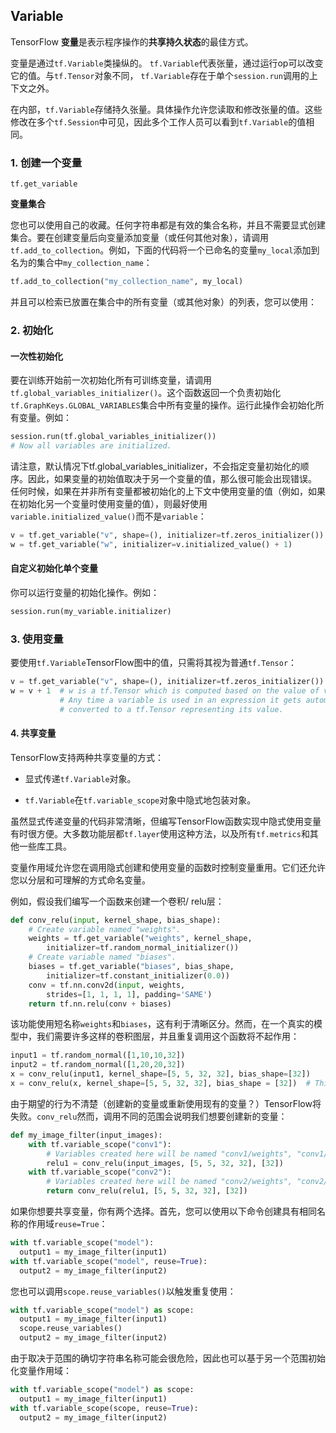 ## Variable

TensorFlow **变量**是表示程序操作的**共享持久状态**的最佳方式。

变量是通过`tf.Variable`类操纵的。 `tf.Variable`代表张量，通过运行op可以改变它的值。与`tf.Tensor`对象不同， `tf.Variable`存在于单个`session.run`调用的上下文之外。

在内部，`tf.Variable`存储持久张量。具体操作允许您读取和修改张量的值。这些修改在多个`tf.Session`中可见，因此多个工作人员可以看到`tf.Variable`的值相同。

### 1. 创建一个变量

`tf.get_variable`



**变量集合**

您也可以使用自己的收藏。任何字符串都是有效的集合名称，并且不需要显式创建集合。要在创建变量后向变量添加变量（或任何其他对象），请调用`tf.add_to_collection`。例如，下面的代码将一个已命名的变量`my_local`添加到名为的集合中`my_collection_name`：

```python
tf.add_to_collection("my_collection_name", my_local)
```

并且可以检索已放置在集合中的所有变量（或其他对象）的列表，您可以使用：

### 2. 初始化


#### 一次性初始化
要在训练开始前一次初始化所有可训练变量，请调用`tf.global_variables_initializer()`。这个函数返回一个负责初始化`tf.GraphKeys.GLOBAL_VARIABLES`集合中所有变量的操作。运行此操作会初始化所有变量。例如：

```python
session.run(tf.global_variables_initializer())
# Now all variables are initialized.
```
请注意，默认情况下tf.global_variables_initializer，不会指定变量初始化的顺序。因此，如果变量的初始值取决于另一个变量的值，那么很可能会出现错误。
任何时候，如果在并非所有变量都被初始化的上下文中使用变量的值（例如，如果在初始化另一个变量时使用变量的值），则最好使用`variable.initialized_value()`而不是`variable`：

```python
v = tf.get_variable("v", shape=(), initializer=tf.zeros_initializer())
w = tf.get_variable("w", initializer=v.initialized_value() + 1)
```
#### 自定义初始化单个变量
你可以运行变量的初始化操作。例如：

```python
session.run(my_variable.initializer)
```
### 3. 使用变量

要使用`tf.Variable`TensorFlow图中的值，只需将其视为普通`tf.Tensor`：

```python
v = tf.get_variable("v", shape=(), initializer=tf.zeros_initializer())
w = v + 1  # w is a tf.Tensor which is computed based on the value of v.
           # Any time a variable is used in an expression it gets automatically
           # converted to a tf.Tensor representing its value.
```

#### 4. 共享变量

TensorFlow支持两种共享变量的方式：

- 显式传递`tf.Variable`对象。

- `tf.Variable`在`tf.variable_scope`对象中隐式地包装对象。

虽然显式传递变量的代码非常清晰，但编写TensorFlow函数实现中隐式使用变量有时很方便。大多数功能层都`tf.layer`使用这种方法，以及所有`tf.metrics`和其他一些库工具。

变量作用域允许您在调用隐式创建和使用变量的函数时控制变量重用。它们还允许您以分层和可理解的方式命名变量。

例如，假设我们编写一个函数来创建一个卷积/ relu层：

```python
def conv_relu(input, kernel_shape, bias_shape):
    # Create variable named "weights".
    weights = tf.get_variable("weights", kernel_shape,
        initializer=tf.random_normal_initializer())
    # Create variable named "biases".
    biases = tf.get_variable("biases", bias_shape,
        initializer=tf.constant_initializer(0.0))
    conv = tf.nn.conv2d(input, weights,
        strides=[1, 1, 1, 1], padding='SAME')
    return tf.nn.relu(conv + biases)
```

该功能使用短名称`weights`和`biases`，这有利于清晰区分。然而，在一个真实的模型中，我们需要许多这样的卷积图层，并且重复调用这个函数将不起作用：

```python
input1 = tf.random_normal([1,10,10,32])
input2 = tf.random_normal([1,20,20,32])
x = conv_relu(input1, kernel_shape=[5, 5, 32, 32], bias_shape=[32])
x = conv_relu(x, kernel_shape=[5, 5, 32, 32], bias_shape = [32])  # This fails.
```

由于期望的行为不清楚（创建新的变量或重新使用现有的变量？）TensorFlow将失败。`conv_relu`然而，调用不同的范围会说明我们想要创建新的变量：

```python
def my_image_filter(input_images):
    with tf.variable_scope("conv1"):
        # Variables created here will be named "conv1/weights", "conv1/biases".
        relu1 = conv_relu(input_images, [5, 5, 32, 32], [32])
    with tf.variable_scope("conv2"):
        # Variables created here will be named "conv2/weights", "conv2/biases".
        return conv_relu(relu1, [5, 5, 32, 32], [32])
```

如果你想要共享变量，你有两个选择。首先，您可以使用以下命令创建具有相同名称的作用域`reuse=True`：

```python
with tf.variable_scope("model"):
  output1 = my_image_filter(input1)
with tf.variable_scope("model", reuse=True):
  output2 = my_image_filter(input2)
```

您也可以调用`scope.reuse_variables()`以触发重复使用：

```python
with tf.variable_scope("model") as scope:
  output1 = my_image_filter(input1)
  scope.reuse_variables()
  output2 = my_image_filter(input2)
```

由于取决于范围的确切字符串名称可能会很危险，因此也可以基于另一个范围初始化变量作用域：

```python
with tf.variable_scope("model") as scope:
  output1 = my_image_filter(input1)
with tf.variable_scope(scope, reuse=True):
  output2 = my_image_filter(input2)
```